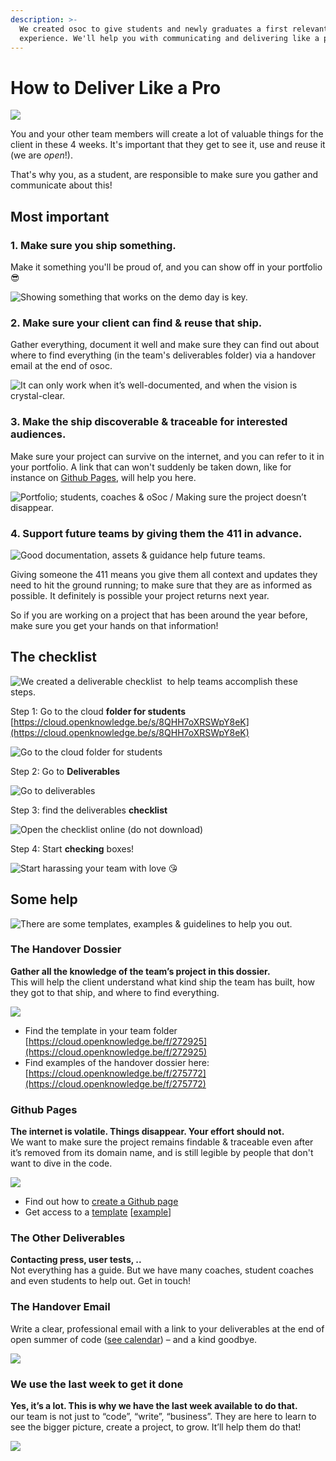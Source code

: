 ```yaml
---
description: >-
  We created osoc to give students and newly graduates a first relevant work
  experience. We'll help you with communicating and delivering like a pro.
---
```


# How to Deliver Like a Pro

![](.gitbook/assets/screenshot-2020-06-30-at-22.26.27.png)

You and your other team members will create a lot of valuable things for the client in these 4 weeks. It's important that they get to see it, use and reuse it \(we are _open_!\).

That's why you, as a student, are responsible to make sure you gather and communicate about this!

## Most important

### 1. Make sure you ship something.

Make it something you'll be proud of, and you can show off in your portfolio 😎

![Showing something that works on the demo day is key.](.gitbook/assets/screenshot-2020-06-30-at-22.27.13.png)

### 2. Make sure your client can find & reuse that ship.

Gather everything, document it well and make sure they can find out about where to find everything \(in the team's deliverables folder\) via a handover email at the end of osoc.

![It can only work when it&#x2019;s well-documented, and when the vision is crystal-clear.](.gitbook/assets/screenshot-2020-06-30-at-22.27.23.png)

### 3. Make the ship discoverable & traceable for interested audiences.

Make sure your project can survive on the internet, and you can refer to it in your portfolio. A link that can won't suddenly be taken down, like for instance on [Github Pages](publishing-a-github-page.md), will help you here.

![Portfolio; students, coaches &amp; oSoc / Making sure the project doesn&#x2019;t disappear.](.gitbook/assets/screenshot-2020-06-30-at-22.27.31.png)

### 4. Support future teams by giving them the 411 in advance.

![Good documentation, assets &amp; guidance help future teams.](.gitbook/assets/screenshot-2020-06-30-at-22.27.37.png)

Giving someone the 411 means you give them all context and updates they need to hit the ground running; to make sure that they are as informed as possible. It definitely is possible your project returns next year.

So if you are working on a project that has been around the year before, make sure you get your hands on that information!

## The checklist

![We created a&#x2028;deliverable checklist &#x2028;to help teams accomplish these steps.&#x2028;](.gitbook/assets/screenshot-2020-06-30-at-22.31.43.png)

Step 1: Go to the cloud **folder for students** [https://cloud.openknowledge.be/s/8QHH7oXRSWpY8eK](https://cloud.openknowledge.be/s/8QHH7oXRSWpY8eK)

![Go to the cloud folder for students](.gitbook/assets/osoc-deliverables-2020.001%20%281%29.jpeg)

Step 2: Go to **Deliverables**

![Go to deliverables](.gitbook/assets/osoc-deliverables-2020.002.jpeg)

Step 3: find the deliverables **checklist**

![Open the checklist online \(do not download\)](.gitbook/assets/osoc-deliverables-2020.003%20%281%29.jpeg)

Step 4: Start **checking** boxes!

![Start harassing your team&#x2028;with love&#xA0;&#x1F618;](.gitbook/assets/osoc-deliverables-2020.004%20%281%29.jpeg)

## Some help

![There are some templates, examples &amp; guidelines to help you out.](.gitbook/assets/screenshot-2020-06-30-at-22.41.46.png)

### The Handover Dossier

**Gather all the knowledge of the team’s project in this dossier.**  
This will help the client understand what kind ship the team has built, how they got to that ship, and where to find everything.

![](.gitbook/assets/screenshot-2020-06-30-at-22.41.05.png)

* Find the template in your team folder [https://cloud.openknowledge.be/f/272925](https://cloud.openknowledge.be/f/272925)
* Find examples of the handover dossier here: [https://cloud.openknowledge.be/f/275772](https://cloud.openknowledge.be/f/275772)

### Github Pages

**The internet is volatile. Things disappear. Your effort should not.**  
We want to make sure the project remains findable & traceable even after it’s removed from its domain name, and is still legible by people that don't want to dive in the code.

![](.gitbook/assets/screenshot-2020-06-30-at-22.55.58.png)

* Find out how to [create a Github page](publishing-a-github-page.md)
* Get access to a [template](publishing-a-github-page.md#picking-a-template) \[[example](https://osoc20.github.io/gh-pages/)\]

### The Other Deliverables

**Contacting press, user tests, ..**  
Not everything has a guide. But we have many coaches, student coaches and even students to help out. Get in touch!

### The Handover Email

Write a clear, professional email with a link to your deliverables at the end of open summer of code \([see calendar](calendar-remote-edition/week-4-deliver/day-3.md)\) – and a kind goodbye.

![](.gitbook/assets/screenshot-2020-06-30-at-23.24.00.png)

### We use the last week to get it done

**Yes, it’s a lot. This is why we have the last week available to do that.**   
our team is not just to “code”, “write”, “business”. They are here to learn to see the bigger picture, create a project, to grow. It’ll help them do that!

![](.gitbook/assets/screenshot-2020-06-30-at-22.40.31.png)


